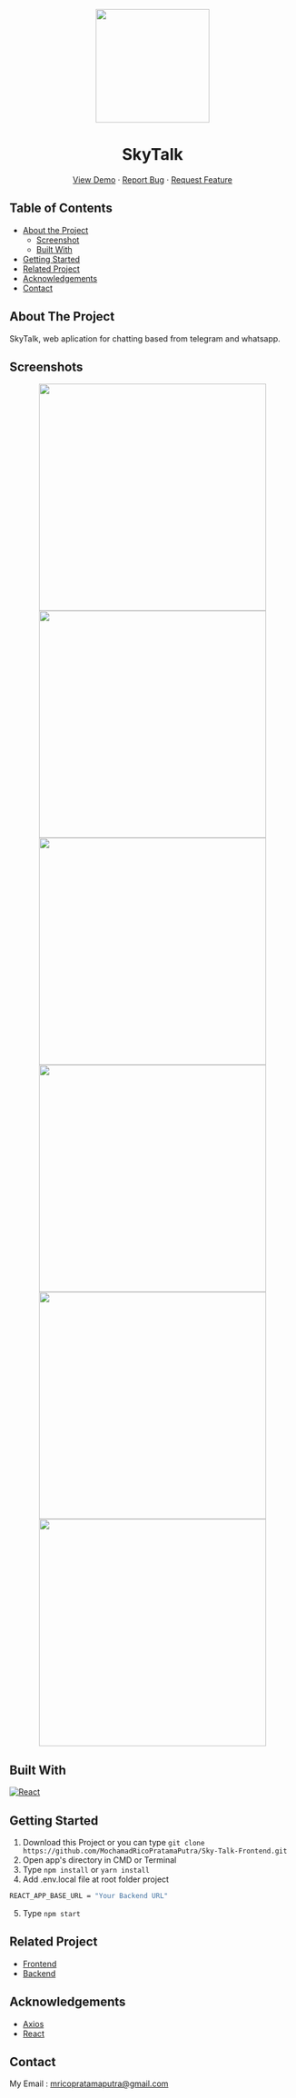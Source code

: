 <p align="center">
  <image align="center" width="200" src='./src/assets/logo.png' />
  <h1 align='center'>SkyTalk</h1>
</p>
  <p align="center">
    <a href="https://skytalk.vercel.app/">View Demo</a>
    ·
    <a href="https://github.com/MochamadRicoPratamaPutra/Sky-Talk-Frontend/issues">Report Bug</a>
    ·
    <a href="https://github.com/MochamadRicoPratamaPutra/Sky-Talk-Frontend/pulls">Request Feature</a>
  </p>

<!-- TABLE OF CONTENTS -->
## Table of Contents

* [About the Project](#about-the-project)
  * [Screenshot](#screenshots)
  * [Built With](#built-with)
* [Getting Started](#getting-started)
* [Related Project](#related-project)
* [Acknowledgements](#acknowledgements)
* [Contact](#contact)

<!-- ABOUT THE PROJECT -->
## About The Project

SkyTalk, web aplication for chatting based from telegram and whatsapp.

## Screenshots
<p align="center">
  <image src='https://i.imgur.com/b6s84pN.png' width=400px/>
  <image src='https://i.imgur.com/g9mzSMf.png' width=400px/>
  <image src='https://i.imgur.com/i2SOD4E.png' width=400px/>
  <image src='https://cdn.discordapp.com/attachments/886981620186357770/892623460558331955/unknown.png' width=400px/>
  <image src='https://cdn.discordapp.com/attachments/886981620186357770/892623049621405756/unknown.png' width=400px/>
  <image src='https://cdn.discordapp.com/attachments/886981620186357770/888086276669075466/unknown.png' width=400px/>
</p>

## Built With

[![React](https://img.shields.io/badge/React-17.0.2-blue)](https://reactjs.org/)

<!-- GETTING STARTED -->

## Getting Started

1. Download this Project or you can type `git clone https://github.com/MochamadRicoPratamaPutra/Sky-Talk-Frontend.git`
2. Open app's directory in CMD or Terminal
3. Type `npm install` or `yarn install`
4. Add .env.local file at root folder project

```sh
REACT_APP_BASE_URL = "Your Backend URL"
```

5. Type `npm start`

<!-- RELATED PROJECT -->

## Related Project

- [Frontend](https://github.com/MochamadRicoPratamaPutra/Sky-Talk-Frontend)
- [Backend](https://github.com/MochamadRicoPratamaPutra/Sky-Talk-Backend)

<!-- ACKNOWLEDGEMENTS -->
## Acknowledgements

- [Axios](https://www.npmjs.com/package/axios)
- [React](https://reactjs.org/)

<!-- CONTACT -->
## Contact

My Email : mricopratamaputra@gmail.com
